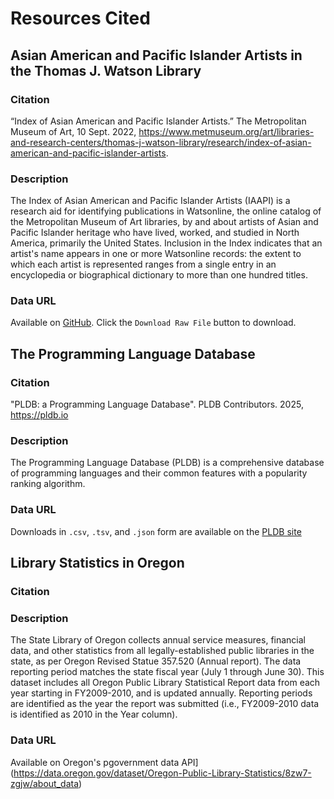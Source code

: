 
# Resources Cited

##  Asian American and Pacific Islander Artists in the Thomas J. Watson Library

### Citation
“Index of Asian American and Pacific Islander Artists.” The Metropolitan Museum of Art, 10 Sept. 2022, https://www.metmuseum.org/art/libraries-and-research-centers/thomas-j-watson-library/research/index-of-asian-american-and-pacific-islander-artists. 

### Description
 The Index of Asian American and Pacific Islander Artists (IAAPI) is a research aid for identifying publications in Watsonline, the online catalog of the Metropolitan Museum of Art libraries, by and about artists of Asian and Pacific Islander heritage who have lived, worked, and studied in North America, primarily the United States. Inclusion in the Index indicates that an artist's name appears in one or more Watsonline records: the extent to which each artist is represented ranges from a single entry in an encyclopedia or biographical dictionary to more than one hundred titles. 

 ### Data URL
 Available on [GitHub](https://github.com/Thomas-J-Watson-Library/Data-Sets/blob/main/IAAPI_raw_2023-10-05.csv). Click the `Download Raw File` button to download.

## The Programming Language Database

### Citation
"PLDB: a Programming Language Database". PLDB Contributors. 2025, https://pldb.io 

 ### Description
The Programming Language Database (PLDB) is a comprehensive database of programming languages and their common features with a popularity ranking algorithm.

 ### Data URL
Downloads in `.csv`, `.tsv`, and `.json` form are available on the [PLDB site](https://pldb.io/pldb.csv)

## Library Statistics in Oregon

### Citation


### Description
The State Library of Oregon collects annual service measures, financial data, and other statistics from all legally-established public libraries in the state, as per Oregon Revised Statue 357.520 (Annual report). The data reporting period matches the state fiscal year (July 1 through June 30). This dataset includes all Oregon Public Library Statistical Report data from each year starting in FY2009-2010, and is updated annually. Reporting periods are identified as the year the report was submitted (i.e., FY2009-2010 data is identified as 2010 in the Year column).

### Data URL
Available on Oregon's pgovernment data API](https://data.oregon.gov/dataset/Oregon-Public-Library-Statistics/8zw7-zgjw/about_data)